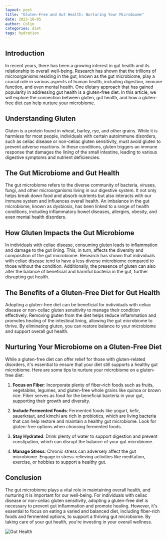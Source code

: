 ```yaml
---
layout: post
title: "Gluten-Free and Gut Health: Nurturing Your Microbiome"
date: 2023-10-05
author: Colin
categories: diet
tags: hydration
---
```


## Introduction

In recent years, there has been a growing interest in gut health and its relationship to overall well-being. Research has shown that the trillions of microorganisms residing in the gut, known as the gut microbiome, play a crucial role in various aspects of human health, including digestion, immune function, and even mental health. One dietary approach that has gained popularity in addressing gut health is a gluten-free diet. In this article, we will explore the connection between gluten, gut health, and how a gluten-free diet can help nurture your microbiome.

## Understanding Gluten

Gluten is a protein found in wheat, barley, rye, and other grains. While it is harmless for most people, individuals with certain autoimmune disorders, such as celiac disease or non-celiac gluten sensitivity, must avoid gluten to prevent adverse reactions. In these conditions, gluten triggers an immune response that damages the lining of the small intestine, leading to various digestive symptoms and nutrient deficiencies.

## The Gut Microbiome and Gut Health

The gut microbiome refers to the diverse community of bacteria, viruses, fungi, and other microorganisms living in our digestive system. It not only helps break down food and absorb nutrients but also interacts with our immune system and influences overall health. An imbalance in the gut microbiome, known as dysbiosis, has been linked to a range of health conditions, including inflammatory bowel diseases, allergies, obesity, and even mental health disorders.

## How Gluten Impacts the Gut Microbiome

In individuals with celiac disease, consuming gluten leads to inflammation and damage to the gut lining. This, in turn, affects the diversity and composition of the gut microbiome. Research has shown that individuals with celiac disease tend to have a less diverse microbiome compared to those without the condition. Additionally, the presence of gluten can also alter the balance of beneficial and harmful bacteria in the gut, further disrupting gut health.

## The Benefits of a Gluten-Free Diet for Gut Health

Adopting a gluten-free diet can be beneficial for individuals with celiac disease or non-celiac gluten sensitivity to manage their condition effectively. Removing gluten from the diet helps reduce inflammation and promotes healing of the intestinal lining, allowing the gut microbiome to thrive. By eliminating gluten, you can restore balance to your microbiome and support overall gut health.

## Nurturing Your Microbiome on a Gluten-Free Diet

While a gluten-free diet can offer relief for those with gluten-related disorders, it's essential to ensure that your diet still supports a healthy gut microbiome. Here are some tips to nurture your microbiome on a gluten-free diet:

1. **Focus on Fiber**: Incorporate plenty of fiber-rich foods such as fruits, vegetables, legumes, and gluten-free whole grains like quinoa or brown rice. Fiber serves as food for the beneficial bacteria in your gut, supporting their growth and diversity.

2. **Include Fermented Foods**: Fermented foods like yogurt, kefir, sauerkraut, and kimchi are rich in probiotics, which are living bacteria that can help restore and maintain a healthy gut microbiome. Look for gluten-free options when choosing fermented foods.

3. **Stay Hydrated**: Drink plenty of water to support digestion and prevent constipation, which can disrupt the balance of your gut microbiome.

4. **Manage Stress**: Chronic stress can adversely affect the gut microbiome. Engage in stress-relieving activities like meditation, exercise, or hobbies to support a healthy gut.

## Conclusion

The gut microbiome plays a vital role in maintaining overall health, and nurturing it is important for our well-being. For individuals with celiac disease or non-celiac gluten sensitivity, adopting a gluten-free diet is necessary to prevent gut inflammation and promote healing. However, it's essential to focus on eating a varied and balanced diet, including fiber-rich foods and fermented options, to support a thriving gut microbiome. By taking care of your gut health, you're investing in your overall wellness.

![Gut Health](https://source.unsplash.com/1600x900/?gut-health)